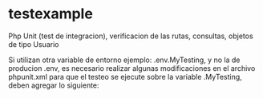 # testexample
 Php Unit (test de integracion), verificacion de las rutas, consultas, objetos de tipo Usuario


 Si utilizan otra variable de entorno ejemplo: .env.MyTesting, y no la de producion .env, es necesario realizar algunas modificaciones en el archivo
 phpunit.xml para que el testeo se ejecute sobre la variable  .MyTesting, deben agregar lo siguiente:  
        <env name="APP_ENV" value="testing"/>
        <env name="env" value=".env.MyTesting"/>
 
